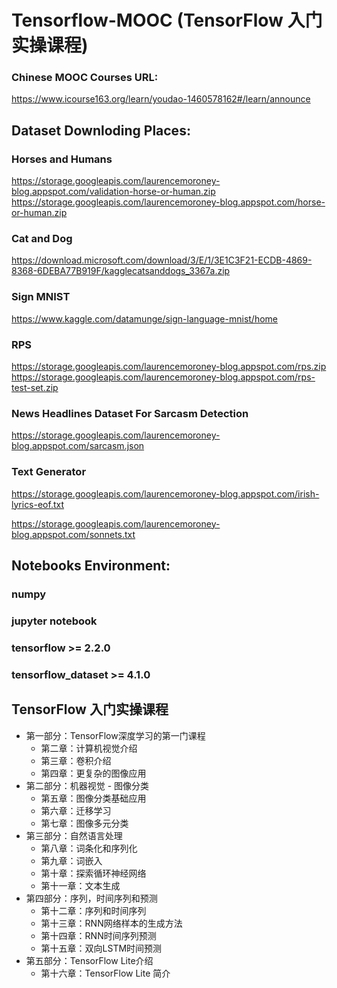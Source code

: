 # Tensorflow-MOOC (TensorFlow 入门实操课程)

### Chinese MOOC Courses URL:

https://www.icourse163.org/learn/youdao-1460578162#/learn/announce

## Dataset Downloding Places:

### Horses and Humans

https://storage.googleapis.com/laurencemoroney-blog.appspot.com/validation-horse-or-human.zip
https://storage.googleapis.com/laurencemoroney-blog.appspot.com/horse-or-human.zip

### Cat and Dog

https://download.microsoft.com/download/3/E/1/3E1C3F21-ECDB-4869-8368-6DEBA77B919F/kagglecatsanddogs_3367a.zip

### Sign MNIST

https://www.kaggle.com/datamunge/sign-language-mnist/home

### RPS

https://storage.googleapis.com/laurencemoroney-blog.appspot.com/rps.zip
https://storage.googleapis.com/laurencemoroney-blog.appspot.com/rps-test-set.zip

### News Headlines Dataset For Sarcasm Detection

https://storage.googleapis.com/laurencemoroney-blog.appspot.com/sarcasm.json

### Text Generator

https://storage.googleapis.com/laurencemoroney-blog.appspot.com/irish-lyrics-eof.txt

https://storage.googleapis.com/laurencemoroney-blog.appspot.com/sonnets.txt

## Notebooks Environment:

### numpy

### jupyter notebook

### tensorflow >= 2.2.0

### tensorflow_dataset >= 4.1.0

## TensorFlow 入门实操课程

- 第一部分：TensorFlow深度学习的第一门课程
  - 第二章：计算机视觉介绍
  - 第三章：卷积介绍
  - 第四章：更复杂的图像应用
- 第二部分：机器视觉 - 图像分类
  - 第五章：图像分类基础应用
  - 第六章：迁移学习
  - 第七章：图像多元分类
- 第三部分：自然语言处理
  - 第八章：词条化和序列化
  - 第九章：词嵌入
  - 第十章：探索循环神经网络
  - 第十一章：文本生成
- 第四部分：序列，时间序列和预测
  - 第十二章：序列和时间序列
  - 第十三章：RNN网络样本的生成方法
  - 第十四章：RNN时间序列预测
  - 第十五章：双向LSTM时间预测
- 第五部分：TensorFlow Lite介绍
  - 第十六章：TensorFlow Lite 简介